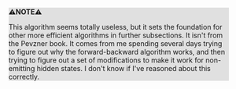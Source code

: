 <div style="margin:2em; background-color: #e0e0e0;">

<strong>⚠️NOTE️️️⚠️</strong>

This algorithm seems totally useless, but it sets the foundation for other more efficient algorithms in further subsections. It isn't from the Pevzner book. It comes from me spending several days trying to figure out why the forward-backward algorithm works, and then trying to figure out a set of modifications to make it work for non-emitting hidden states. I don't know if I've reasoned about this correctly.
</div>

